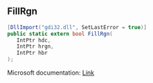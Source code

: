 ## FillRgn

```csharp
[DllImport("gdi32.dll", SetLastError = true)]
public static extern bool FillRgn(
   IntPtr hdc,
   IntPtr hrgn,
   IntPtr hbr
);
```

Microsoft documentation: [Link](https://docs.microsoft.com/en-us/windows/win32/api/wingdi/nf-wingdi-fillrgn)
